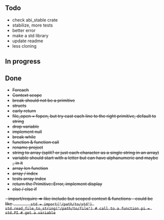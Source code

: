 ## Todo

- check abi_stable crate
- stabilize, more tests
- better error
- make a std library
- update readme
- less cloning

## In progress

## Done

- <s>Foreach</s>
- <s>Context scope</s>
- <s>break should not be a primitive</s>
- <s>structs</s>
- <s>early return</s>
- <s>file_open = fopen, but try cast each line to the right primitive, default to string</s>
- <s>drop variable</s>
- <s>implement null</s>
- <s>break while</s>
- <s>function & function call</s>
- <s> rename project </s>
- <s>string to array (split? or just each character as a single string in an array)</s>
- <s>variable should start with a letter but can have alphanumeric and maybe \_ in it</s>
- <s>array len function</s>
- <s>array / index</s>
- <s>tests array index</s>
- <s>return the Primitive::Error, implement display</s>
- <s>else / else if</s>

-<s> import/require => like include but scoped context & functions - could be like
`         std = import("/path/to/std")
        std.read_file_to_string("/path/to/file") # call to a function
        pi = std.PI # get a variable
    `
</s>
